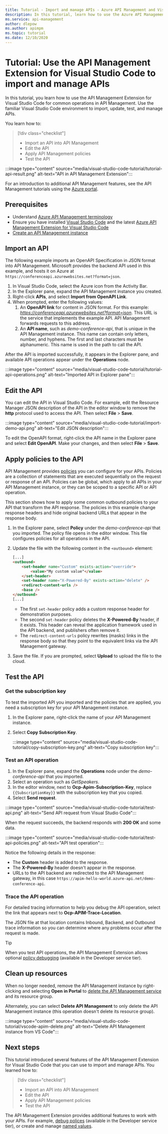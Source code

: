 ```yaml
---
title: Tutorial - Import and manage APIs - Azure API Management and Visual Studio Code | Microsoft Docs
description: In this tutorial, learn how to use the Azure API Management Extension for Visual Studio Code to import, test, and manage APIs.
ms.service: api-management
author: dlepow
ms.author: apimpm
ms.topic: tutorial
ms.date: 12/10/2020
---
```


# Tutorial: Use the API Management Extension for Visual Studio Code to import and manage APIs

In this tutorial, you learn how to use the API Management Extension for Visual Studio Code for common operations in API Management. Use the familiar Visual Studio Code environment to import, update, test, and manage APIs.

You learn how to:

> [!div class="checklist"]
> * Import an API into API Management
> * Edit the API
> * Apply API Management policies
> * Test the API


:::image type="content" source="media/visual-studio-code-tutorial/tutorial-api-result.png" alt-text="API in API Management Extension":::

For an introduction to additional API Management features, see the API Management tutorials using the [Azure portal](import-and-publish.md).

## Prerequisites
- Understand [Azure API Management terminology](api-management-terminology.md)
- Ensure you have installed [Visual Studio Code](https://code.visualstudio.com/) and the latest [Azure API Management Extension for Visual Studio Code](https://marketplace.visualstudio.com/items?itemName=ms-azuretools.vscode-apimanagement&ssr=false#overview)
- [Create an API Management instance](vscode-create-service-instance.md)

## Import an API

The following example imports an OpenAPI Specification in JSON format into API Management. Microsoft provides the backend API used in this example, and hosts it on Azure at `https://conferenceapi.azurewebsites.net?format=json`.

1. In Visual Studio Code, select the Azure icon from the Activity Bar.
1. In the Explorer pane, expand the API Management instance you created.
1. Right-click **APIs**, and select **Import from OpenAPI Link**. 
1. When prompted, enter the following values:
    1. An **OpenAPI link** for content in JSON format. For this example: *https://conferenceapi.azurewebsites.net?format=json*.
    This URL is the service that implements the example API. API Management forwards requests to this address.
    1. An **API name**, such as *demo-conference-api*, that is unique in the API Management instance. This name can contain only letters, number, and hyphens. The first and last characters must be alphanumeric. This name is used in the path to call the API.

After the API is imported successfully, it appears in the Explorer pane, and available API operations appear under the **Operations** node.

:::image type="content" source="media/visual-studio-code-tutorial/tutorial-api-operations.png" alt-text="Imported API in Explorer pane":::

## Edit the API

You can edit the API in Visual Studio Code. For example, edit the Resource Manager JSON description of the API in the editor window to remove the **http** protocol used to access the API. Then select **File** > **Save**.

:::image type="content" source="media/visual-studio-code-tutorial/import-demo-api.png" alt-text="Edit JSON description":::

To edit the OpenAPI format, right-click the API name in the Explorer pane and select **Edit OpenAPI**. Make your changes, and then select **File** > **Save**.

## Apply policies to the API 

API Management provides [policies](api-management-policies.md) you can configure for your APIs. Policies are a collection of statements that are executed sequentially on the request or response of an API. Policies can be global, which apply to all APIs in your API Management instance, or they can be scoped to a specific API or API operation.

This section shows how to apply some common outbound policies to your API that transform the API response. The policies in this example change response headers and hide original backend URLs that appear in the response body.

1. In the Explorer pane, select **Policy** under the *demo-conference-api* that you imported. The policy file opens in the editor window. This file configures policies for all operations in the API. 

1. Update the file with the following content in the `<outbound>` element:
    ```html
    [...]
    <outbound>
        <set-header name="Custom" exists-action="override">
            <value>"My custom value"</value>
        </set-header>
        <set-header name="X-Powered-By" exists-action="delete" />
        <redirect-content-urls />
        <base />
    </outbound>
    [...]
    ```

    * The first `set-header` policy adds a custom response header for demonstration purposes.
    * The second `set-header` policy deletes the **X-Powered-By** header, if it exists. This header can reveal the application framework used in the API backend, and publishers often remove it.
    * The `redirect-content-urls` policy rewrites (masks) links in the response body so that they point to the equivalent links via the API Management gateway.
    
1. Save the file. If you are prompted, select **Upload** to upload the file to the cloud.

## Test the API

### Get the subscription key

To test the imported API you imported and the policies that are applied, you need a subscription key for your API Management instance.

1. In the Explorer pane, right-click the name of your API Management instance.
1. Select **Copy Subscription Key**.

    :::image type="content" source="media/visual-studio-code-tutorial/copy-subscription-key.png" alt-text="Copy subscription key":::

### Test an API operation

1. In the Explorer pane, expand the **Operations** node under the *demo-conference-api* that you imported.
1. Select an operation such as *GetSpeakers*.
1. In the editor window, next to **Ocp-Apim-Subscription-Key**, replace `{{SubscriptionKey}}` with the subscription key that you copied.
1. Select **Send request**. 

:::image type="content" source="media/visual-studio-code-tutorial/test-api.png" alt-text="Send API request from Visual Studio Code":::

When the request succeeds, the backend responds with **200 OK** and some data.

:::image type="content" source="media/visual-studio-code-tutorial/test-api-policies.png" alt-text="API test operation":::

Notice the following details in the response:
* The **Custom** header is added to the response.
* The **X-Powered-By** header doesn't appear in the response.
* URLs to the API backend are redirected to the API Management gateway, in this case `https://apim-hello-world.azure-api.net/demo-conference-api`.

### Trace the API operation

For detailed tracing information to help you debug the API operation, select the link that appears next to **Ocp-APIM-Trace-Location**. 

The JSON file at that location contains Inbound, Backend, and Outbound trace information so you can determine where any problems occur after the request is made.

> [!TIP]
> When you test API operations, the API Management Extension allows optional [policy debugging](api-management-debug-policies.md) (available in the Developer service tier).

## Clean up resources

When no longer needed, remove the API Management instance by right-clicking and selecting **Open in Portal** to [delete the API Management service](get-started-create-service-instance.md#clean-up-resources) and its resource group.

Alternately, you can select **Delete API Management** to only delete the API Management instance (this operation doesn't delete its resource group).

:::image type="content" source="media/visual-studio-code-tutorial/vscode-apim-delete.png" alt-text="Delete API Management instance from VS Code":::

## Next steps

This tutorial introduced several features of the API Management Extension for Visual Studio Code that you can use to import and manage APIs. You learned how to:

> [!div class="checklist"]
> * Import an API into API Management
> * Edit the API
> * Apply API Management policies
> * Test the API

The API Management Extension provides additional features to work with your APIs. For example, [debug polices](api-management-debug-policies.md) (available in the Developer service tier), or create and manage [named values](api-management-howto-properties.md).